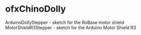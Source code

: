 ofxChinoDolly
=============
   ArduinoDollyStepper - sketch for the RoBase motor shield
   MotorShieldR3Stepper - sketch for the Arduino Motor Shield R3
